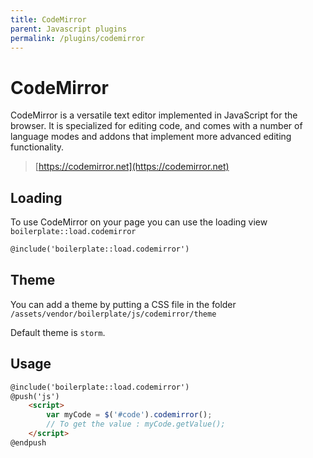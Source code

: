 ```yaml
---
title: CodeMirror
parent: Javascript plugins
permalink: /plugins/codemirror
---
```


# CodeMirror

CodeMirror is a versatile text editor implemented in JavaScript for the browser. It is specialized for editing code, and comes with a number of language modes and addons that implement more advanced editing functionality.

> [https://codemirror.net](https://codemirror.net)

## Loading

To use CodeMirror on your page you can use the loading view `boilerplate::load.codemirror`

```html
@include('boilerplate::load.codemirror')
```

## Theme

You can add a theme by putting a CSS file in the folder `/assets/vendor/boilerplate/js/codemirror/theme`

Default theme is `storm`.

## Usage

```html
@include('boilerplate::load.codemirror')
@push('js')
    <script>
        var myCode = $('#code').codemirror();
        // To get the value : myCode.getValue();
    </script>
@endpush
```